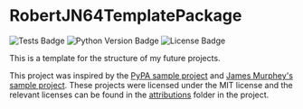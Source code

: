 # RobertJN64TemplatePackage

![Tests Badge](https://github.com/RobertJN64/RobertJN64TemplatePackage/actions/workflows/tests.yml/badge.svg)
![Python Version Badge](https://img.shields.io/pypi/pyversions/RobertJN64TemplatePackage)
![License Badge](https://img.shields.io/github/license/RobertJN64/RobertJN64TemplatePackage)

This is a template for the structure of my future projects.

This project was inspired by the [PyPA sample project](https://github.com/pypa/sampleproject)
and [James Murphey's sample project](https://github.com/mCodingLLC/SlapThatLikeButton-TestingStarterProject).
These projects were licensed under the MIT license and the relevant licenses
can be found in the [attributions](/attributions) folder in the project.